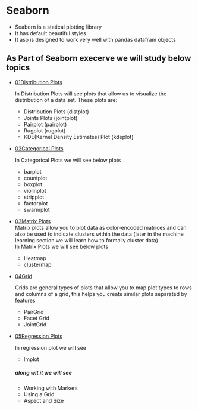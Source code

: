 # Seaborn 

*  Seaborn is a statical plotting library 
*  It has default beautiful styles 
*  It aso is designed to work very well with pandas datafram objects 


## As Part of Seaborn execerve we will study below topics

* [01Distribution Plots](https://github.com/sujitdhamale/Seaborn/blob/master/01%20Distribution%20Plots.ipynb)

   In Distribution Plots will see plots that allow us to visualize the distribution of a data set. These plots are:
    * Distribution Plots (distplot)
    * Joints Plots (jointplot)
    * Pairplot (pairplot)
    * Rugplot (rugplot)
    * KDE(Kernel Density Estimates)  Plot (kdeplot)

* [02Categorical Plots](https://github.com/sujitdhamale/Seaborn/blob/master/02%20Categorical%20Plots.ipynb)

  In Categorical Plots we will see below plots
    * barplot
    * countplot
    * boxplot
    * violinplot
    * stripplot
    * factorplot
    * swarmplot
* [03Matrix Plots](https://github.com/sujitdhamale/Seaborn/blob/master/03%20Matrix%20Plots.ipynb)<br>
Matrix plots allow you to plot data as color-encoded matrices and can also be used to indicate clusters within the data (later in the machine learning section we will learn how to formally cluster data).<br>
In Matrix Plots we will see below plots 
    * Heatmap
    * clustermap

* [04Grid](https://github.com/sujitdhamale/Seaborn/blob/master/04%20Grids.ipynb)

   Grids are general types of plots that allow you to map plot types to rows and columns of a grid, this helps you create similar plots separated by features
    * PairGrid
    * Facet Grid
    * JointGrid

* [05Regression Plots](https://github.com/sujitdhamale/Seaborn/blob/master/05%20Regression%20Plots.ipynb)

   In regression plot we will see
    * lmplot<br>
    ##### along wit it  we will see 
    * Working with Markers
    * Using a Grid
    * Aspect and Size
